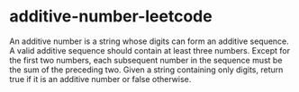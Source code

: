 # additive-number-leetcode
An additive number is a string whose digits can form an additive sequence. A valid additive sequence should contain at least three numbers. Except for the first two numbers, each subsequent number in the sequence must be the sum of the preceding two. Given a string containing only digits, return true if it is an additive number or false otherwise.

